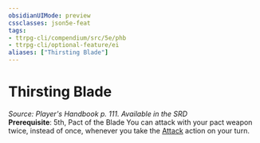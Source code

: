 ```yaml
---
obsidianUIMode: preview
cssclasses: json5e-feat
tags:
- ttrpg-cli/compendium/src/5e/phb
- ttrpg-cli/optional-feature/ei
aliases: ["Thirsting Blade"]
---
```

# Thirsting Blade
*Source: Player's Handbook p. 111. Available in the <span title='Systems Reference Document (5.1)'>SRD</span>*  
**Prerequisite**: 5th, Pact of the Blade
You can attack with your pact weapon twice, instead of once, whenever you take the [Attack](/CLI/actions.md#Attack) action on your turn.
